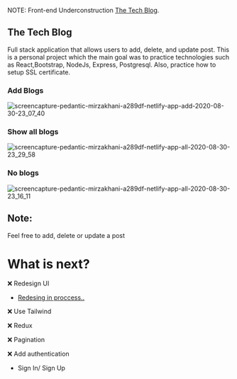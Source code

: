 NOTE: Front-end Underconstruction
[The Tech Blog](https://the-tech-blog.netlify.app/).

## The Tech Blog

Full stack application that allows users to add, delete, and update post. This is a personal project which the main goal was to practice technologies such as  React,Bootstrap, NodeJs, Express, Postgresql. Also, practice how to setup SSL certificate. 

### Add Blogs

![screencapture-pedantic-mirzakhani-a289df-netlify-app-add-2020-08-30-23_07_40](https://user-images.githubusercontent.com/27458911/91688039-ed855400-eb15-11ea-9906-ab6784fb1969.png)


### Show all blogs

![screencapture-pedantic-mirzakhani-a289df-netlify-app-all-2020-08-30-23_29_58](https://user-images.githubusercontent.com/27458911/91689384-dc8a1200-eb18-11ea-91ab-73c915b57d00.png)

### No blogs

![screencapture-pedantic-mirzakhani-a289df-netlify-app-all-2020-08-30-23_16_11](https://user-images.githubusercontent.com/27458911/91688515-00e4ef00-eb17-11ea-982c-d1495e72028f.png)

## Note:
Feel free to add, delete or update a post

# What is next?
❌ Redesign UI

* [Redesing in proccess..](https://www.figma.com/file/MP7PEL4CfYc5fyK0cN5U4I/Untitled?node-id=0%3A1)

❌ Use Tailwind

❌ Redux

❌ Pagination

❌ Add authentication
  * Sign In/ Sign Up

